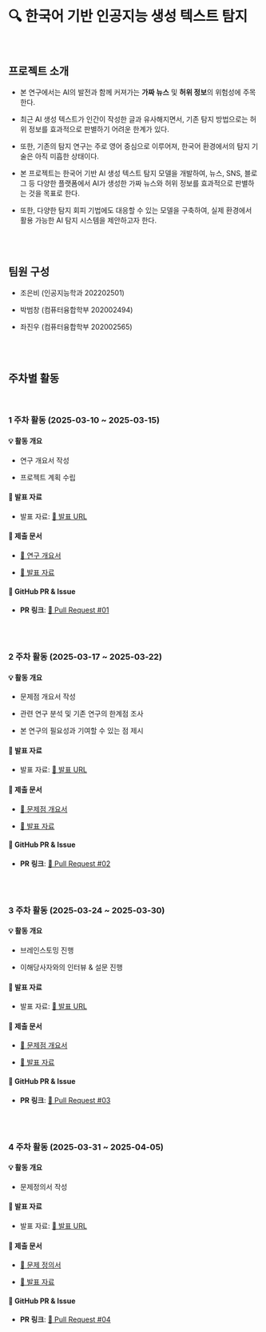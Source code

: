 # 🔍 한국어 기반 인공지능 생성 텍스트 탐지

<br>

## 프로젝트 소개

- 본 연구에서는 AI의 발전과 함께 커져가는 **가짜 뉴스** 및 **허위 정보**의 위험성에 주목한다.

- 최근 AI 생성 텍스트가 인간이 작성한 글과 유사해지면서, 기존 탐지 방법으로는 허위 정보를 효과적으로 판별하기 어려운 한계가 있다.

- 또한, 기존의 탐지 연구는 주로 영어 중심으로 이루어져, 한국어 환경에서의 탐지 기술은 아직 미흡한 상태이다.

- 본 프로젝트는 한국어 기반 AI 생성 텍스트 탐지 모델을 개발하여, 뉴스, SNS, 블로그 등 다양한 플랫폼에서 AI가 생성한 가짜 뉴스와 허위 정보를 효과적으로 판별하는 것을 목표로 한다.

- 또한, 다양한 탐지 회피 기법에도 대응할 수 있는 모델을 구축하여, 실제 환경에서 활용 가능한 AI 탐지 시스템을 제안하고자 한다.

<br><br>

## 팀원 구성

- 조은비 (인공지능학과 202202501)

- 박범창 (컴퓨터융합학부 202002494)

- 좌진우 (컴퓨터융합학부 202002565)

<br><br>

## 주차별 활동

<br>

### 1 주차 활동 (2025-03-10 ~ 2025-03-15)

#### 💡 활동 개요

- 연구 개요서 작성

- 프로젝트 계획 수립

#### 🎤 발표 자료

- 발표 자료: [🔗 발표 URL](https://www.youtube.com/watch?v=gh8VPcUw254)

#### 📑 제출 문서

- [📄 연구 개요서](https://github.com/K-AI-Detect/K-AI-Detect/blob/main/docs/%EC%97%B0%EA%B5%AC%EA%B0%9C%EC%9A%94%EC%84%9C.docx)

- [📢 발표 자료](https://github.com/K-AI-Detect/K-AI-Detect/blob/main/docs/%EC%A2%85%ED%95%A9%EC%84%A4%EA%B3%84_1%EC%A3%BC%EC%B0%A8_%EB%B0%9C%ED%91%9C%EC%9E%90%EB%A3%8C.pdf)

#### 🔗 GitHub PR & Issue

- **PR 링크**: [🔗 Pull Request #01](https://github.com/K-AI-Detect/K-AI-Detect/pull/1)

<br><br>

### 2 주차 활동 (2025-03-17 ~ 2025-03-22)

#### 💡 활동 개요

- 문제점 개요서 작성

- 관련 연구 분석 및 기존 연구의 한계점 조사

- 본 연구의 필요성과 기여할 수 있는 점 제시

#### 🎤 발표 자료

- 발표 자료: [🔗 발표 URL](https://www.youtube.com/watch?v=8DZ7uPcn4BM)

#### 📑 제출 문서

- [📄 문제점 개요서](https://github.com/K-AI-Detect/K-AI-Detect/blob/main/docs/17%EC%A1%B0-2%EC%A3%BC%EC%B0%A8-%EB%AC%B8%EC%A0%9C%EC%A0%90%EA%B0%9C%EC%9A%94%EC%84%9C.pdf)

- [📢 발표 자료](https://github.com/K-AI-Detect/K-AI-Detect/blob/main/docs/17%EC%A1%B0_2%EC%A3%BC%EC%B0%A8-%EB%B0%9C%ED%91%9C%EC%9E%90%EB%A3%8C_%EC%B5%9C%EC%A2%85.pdf)

#### 🔗 GitHub PR & Issue

- **PR 링크**: [🔗 Pull Request #02](https://github.com/K-AI-Detect/K-AI-Detect/pull/2)

<br><br>

### 3 주차 활동 (2025-03-24 ~ 2025-03-30)

#### 💡 활동 개요

- 브레인스토밍 진행

- 이해당사자와의 인터뷰 & 설문 진행

#### 🎤 발표 자료

- 발표 자료: [🔗 발표 URL](https://www.youtube.com/watch?v=n-7cN54Da70)

#### 📑 제출 문서

- [📄 문제점 개요서](https://github.com/K-AI-Detect/K-AI-Detect/blob/main/docs/17%EC%A1%B0-3%EC%A3%BC%EC%B0%A8-%EB%B8%8C%EB%A0%88%EC%9D%B8%EC%8A%A4%ED%86%A0%EB%B0%8D.pdf)

- [📢 발표 자료](https://github.com/K-AI-Detect/K-AI-Detect/blob/main/docs/17%EC%A1%B0_3%EC%A3%BC%EC%B0%A8-%EB%B0%9C%ED%91%9C%EC%9E%90%EB%A3%8C.pdf)

#### 🔗 GitHub PR & Issue

- **PR 링크**: [🔗 Pull Request #03](https://github.com/K-AI-Detect/K-AI-Detect/pull/3)

<br><br>

### 4 주차 활동 (2025-03-31 ~ 2025-04-05)

#### 💡 활동 개요

- 문제정의서 작성

#### 🎤 발표 자료

- 발표 자료: [🔗 발표 URL](https://www.youtube.com/watch?v=n-7cN54Da70)

#### 📑 제출 문서

- [📄 문제 정의서](https://github.com/K-AI-Detect/K-AI-Detect/blob/main/docs/week_04/17%EC%A1%B0-4%EC%A3%BC%EC%B0%A8-%EB%AC%B8%EC%A0%9C%EC%A0%95%EC%9D%98%EC%84%9C.docx)

- [📢 발표 자료](https://github.com/K-AI-Detect/K-AI-Detect/blob/main/docs/week_04/17%EC%A1%B0_4%EC%A3%BC%EC%B0%A8_%EB%B0%9C%ED%91%9C%EC%9E%90%EB%A3%8C.pdf)

#### 🔗 GitHub PR & Issue

- **PR 링크**: [🔗 Pull Request #04](https://github.com/K-AI-Detect/K-AI-Detect/pull/5)

<br><br>
